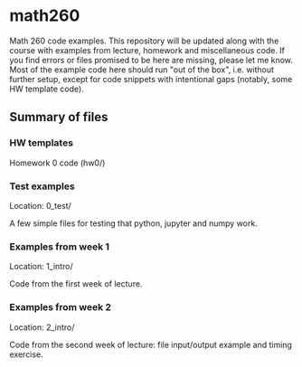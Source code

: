 # math260
Math 260 code examples. This repository will be updated along with the course with examples from lecture, homework and miscellaneous code.
If you find errors or files promised to be here are missing, please let me know.
Most of the example code here should run "out of the box", i.e. without further setup, except for code snippets with intentional gaps (notably, some HW template code).

## Summary of files

### HW templates
Homework 0 code (hw0/)

### Test examples
Location: 0_test/

A few simple files for testing that python, jupyter and numpy work.

### Examples from week 1
Location: 1_intro/

Code from the first week of lecture. 

### Examples from week 2
Location: 2_intro/

Code from the second week of lecture: file input/output example and timing exercise.

